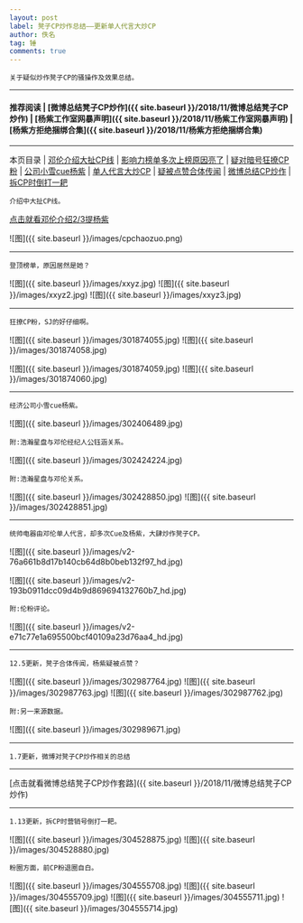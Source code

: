 ```yaml
---
layout: post
label: 凳子CP炒作总结——更新单人代言大炒CP
author: 佚名
tag: 锤
comments: true
---
```


    关于疑似炒作凳子CP的骚操作及效果总结。

---
#### 推荐阅读 \| [微博总结凳子CP炒作]({{ site.baseurl }}/2018/11/微博总结凳子CP炒作) \| [杨紫工作室网暴声明]({{ site.baseurl }}/2018/11/杨紫工作室网暴声明) \| [杨紫方拒绝捆绑合集]({{ site.baseurl }}/2018/11/杨紫方拒绝捆绑合集) 
---

本页目录 \| [邓伦介绍大扯CP线](#dxjja) \| [影响力榜单多次上榜原因亮了](#dxjjb) \| [疑对暗号狂撩CP粉](#dxjjc) \| [公司小雪cue杨紫](#dxjjd) \| [单人代言大炒CP](#dxjje) \| [疑被点赞合体传闻](#dxjjf) \| [微博总结CP炒作](#dxjjg) \| [拆CP时倒打一耙](#dxjjh)


<a class="anchor" name="dxjja"></a>

    介绍中大扯CP线。

[点击就看邓伦介绍2/3提杨紫](http://t.cn/EhoTM4y?m=4291688333189717&u=6080414928)

![图]({{ site.baseurl }}/images/cpchaozuo.png)

---

<a class="anchor" name="dxjjb"></a>

    登顶榜单，原因居然是她？


![图]({{ site.baseurl }}/images/xxyz.jpg)
![图]({{ site.baseurl }}/images/xxyz2.jpg)
![图]({{ site.baseurl }}/images/xxyz3.jpg)

---

<a class="anchor" name="dxjjc"></a>

    狂撩CP粉，SJ的好仔细啊。


![图]({{ site.baseurl }}/images/301874055.jpg)
![图]({{ site.baseurl }}/images/301874058.jpg)

![图]({{ site.baseurl }}/images/301874059.jpg)
![图]({{ site.baseurl }}/images/301874060.jpg)

---

<a class="anchor" name="dxjjd"></a>

    经济公司小雪cue杨紫。

![图]({{ site.baseurl }}/images/302406489.jpg)
    
    附:浩瀚星盘与邓伦经纪人公钰涵关系。

![图]({{ site.baseurl }}/images/302424224.jpg)

    
    附:浩瀚星盘与邓伦关系。
    
![图]({{ site.baseurl }}/images/302428850.jpg)
![图]({{ site.baseurl }}/images/302428851.jpg)

---

<a class="anchor" name="dxjje"></a>

    统帅电器由邓伦单人代言，却多次Cue及杨紫，大肆炒作凳子CP。
    
![图]({{ site.baseurl }}/images/v2-76a661b8d17b140cb64d8b0beb132f97_hd.jpg)

![图]({{ site.baseurl }}/images/v2-193b0911dcc09d4b9d869694132760b7_hd.jpg)

    附:伦粉评论。

![图]({{ site.baseurl }}/images/v2-e71c77e1a695500bcf40109a23d76aa4_hd.jpg)

---

<a class="anchor" name="dxjjf"></a>

    12.5更新，凳子合体传闻，杨紫疑被点赞？

![图]({{ site.baseurl }}/images/302987764.jpg)
![图]({{ site.baseurl }}/images/302987763.jpg)
![图]({{ site.baseurl }}/images/302987762.jpg)

    
    附:另一来源数据。
    
![图]({{ site.baseurl }}/images/302989671.jpg)

---

<a class="anchor" name="dxjjg"></a>

    1.7更新，微博对凳子CP炒作相关的总结

---

[点击就看微博总结凳子CP炒作套路]({{ site.baseurl }}/2018/11/微博总结凳子CP炒作)

---


<a class="anchor" name="dxjjh"></a>

    1.13更新，拆CP时营销号倒打一耙。

![图]({{ site.baseurl }}/images/304528875.jpg)
![图]({{ site.baseurl }}/images/304528880.jpg)

<a class="anchor" name="dxjji"></a>

    粉圈方面，前CP粉退圈自白。

![图]({{ site.baseurl }}/images/304555708.jpg)
![图]({{ site.baseurl }}/images/304555709.jpg)
![图]({{ site.baseurl }}/images/304555711.jpg)
![图]({{ site.baseurl }}/images/304555714.jpg)